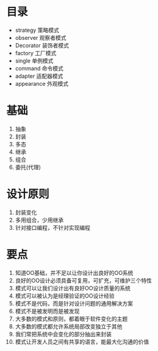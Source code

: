 # 目录
* strategy 策略模式
* observer 观察者模式
* Decorator 装饰者模式
* factory 工厂模式
* single 单例模式
* command 命令模式
* adapter 适配器模式
* appearance 外观模式
  ​
# 基础
1. 抽象
2. 封装
3. 多态
4. 继承
5. 组合
6. 委托(代理)
# 设计原则
1. 封装变化
2. 多用组合，少用继承
3. 针对接口编程，不针对实现编程
# 要点

1. 知道OO基础，并不足以让你设计出良好的OO系统
2. 良好的OO设计必须具备可复用，可扩充，可维护三个特性
3. 模式可以让我们设计出有良好OO设计质量的系统
4. 模式可以被认为是经理验证的OO设计经验
5. 模式不是代码，而是针对设计问题的通用解决方案
6. 模式不是被发明而是被发现
7. 大多数的模式和原则，都着眼于软件变化的主题
8. 大多数的模式都允许系统局部改变独立于其他
9. 我们常把系统中会变化的部分抽出来封装
10. 模式让开发人员之间有共享的语言，能最大化沟通的价值